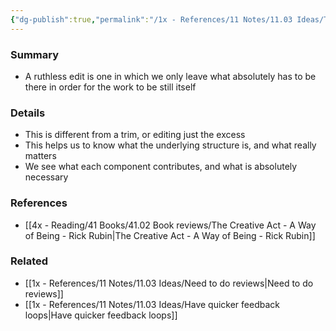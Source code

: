 ```yaml
---
{"dg-publish":true,"permalink":"/1x - References/11 Notes/11.03 Ideas/The ruthless edit/","title":"The ruthless edit","noteIcon":"","created":"2023-03-26T21:55:22.000+03:00","updated":"2024-02-14T20:18:22.055+03:00"}
---
```



### Summary
- A ruthless edit is one in which we only leave what absolutely has to be there in order for the work to be still itself

### Details
- This is different from a trim, or editing just the excess
- This helps us to know what the underlying structure is, and what really matters
- We see what each component contributes, and what is absolutely necessary

### References
- [[4x - Reading/41 Books/41.02 Book reviews/The Creative Act - A Way of Being - Rick Rubin\|The Creative Act - A Way of Being - Rick Rubin]]

### Related
- [[1x - References/11 Notes/11.03 Ideas/Need to do reviews\|Need to do reviews]]
- [[1x - References/11 Notes/11.03 Ideas/Have quicker feedback loops\|Have quicker feedback loops]]

